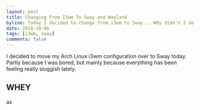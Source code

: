 ```yaml
---
layout: post
title: Changing From I3wm To Sway and Wayland
byline: Today I decided to change from i3wm to Sway... Why didn't I do this sooner!
date: 2018-10-06
tags: [i3wm, sway]
comments: false
---
```

I decided to move my Arch Linux i3wm configuration over to Sway today. Partly because I was bored, but mainly because everything has been feeling really sluggish lately.

## WHEY

as
